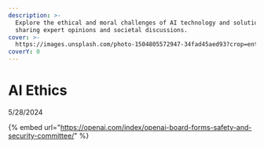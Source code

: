 ```yaml
---
description: >-
  Explore the ethical and moral challenges of AI technology and solutions,
  sharing expert opinions and societal discussions.
cover: >-
  https://images.unsplash.com/photo-1504805572947-34fad45aed93?crop=entropy&cs=srgb&fm=jpg&ixid=M3wxOTcwMjR8MHwxfHNlYXJjaHw2fHxldGhpY3N8ZW58MHx8fHwxNzE4NjY0MTA1fDA&ixlib=rb-4.0.3&q=85
coverY: 0
---
```


# AI Ethics

5/28/2024

{% embed url="https://openai.com/index/openai-board-forms-safety-and-security-committee/" %}



